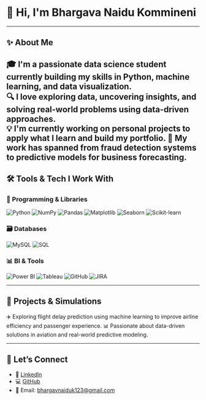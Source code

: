 # 👋 Hi, I'm Bhargava Naidu Kommineni

---

## ✨ About Me

🎓 I'm a passionate data science student currently building my skills in Python, machine learning, and data visualization.  
🔍 I love exploring data, uncovering insights, and solving real-world problems using data-driven approaches.  
💡 I'm currently working on personal projects to apply what I learn and build my portfolio.
🧠 My work has spanned from fraud detection systems to predictive models for business forecasting.
---

## 🛠 Tools & Tech I Work With

### 🔧 Programming & Libraries
![Python](https://img.shields.io/badge/Python-3670A0?style=for-the-badge&logo=python&logoColor=white)
![NumPy](https://img.shields.io/badge/NumPy-013243?style=for-the-badge&logo=numpy&logoColor=white)
![Pandas](https://img.shields.io/badge/Pandas-150458?style=for-the-badge&logo=pandas&logoColor=white)
![Matplotlib](https://img.shields.io/badge/Matplotlib-004080?style=for-the-badge&logo=matplotlib&logoColor=white)
![Seaborn](https://img.shields.io/badge/Seaborn-46B4B7?style=for-the-badge)
![Scikit-learn](https://img.shields.io/badge/Scikit--Learn-F7931E?style=for-the-badge&logo=scikit-learn&logoColor=white)

### 🗃 Databases
![MySQL](https://img.shields.io/badge/MySQL-00758F?style=for-the-badge&logo=mysql&logoColor=white)
![SQL](https://img.shields.io/badge/SQL-336791?style=for-the-badge&logo=postgresql&logoColor=white)

### 📊 BI & Tools
![Power BI](https://img.shields.io/badge/PowerBI-F2C811?style=for-the-badge&logo=powerbi&logoColor=black)
![Tableau](https://img.shields.io/badge/Tableau-E97627?style=for-the-badge&logo=tableau&logoColor=white)
![GitHub](https://img.shields.io/badge/GitHub-181717?style=for-the-badge&logo=github&logoColor=white)
![JIRA](https://img.shields.io/badge/JIRA-0052CC?style=for-the-badge&logo=jira&logoColor=white)

---

## 🚀 Projects & Simulations

✈️ Exploring flight delay prediction using machine learning to improve airline efficiency and passenger experience.
📊 Passionate about data-driven solutions in aviation and real-world predictive modeling.

---

## 🤝 Let’s Connect

- 💼 [LinkedIn](https://www.linkedin.com/in/bhargava-naidu-kommineni-862675297/)
- 💻 [GitHub](https://github.com/BhargavK22/Bhargava-Naidu-Kommineni)
- 📧 Email: bhargavnaiduk123@gmail.com 

